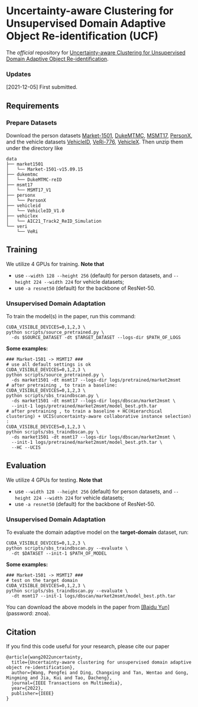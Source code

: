 # Uncertainty-aware Clustering for Unsupervised Domain Adaptive Object Re-identification (UCF)

The *official* repository for [Uncertainty-aware Clustering for Unsupervised Domain Adaptive Object Re-identification](https://arxiv.org/pdf/2108.09682.pdf).

### Updates

[2021-12-05] First submitted.

## Requirements

### Prepare Datasets

Download the person datasets [Market-1501](https://drive.google.com/file/d/0B8-rUzbwVRk0c054eEozWG9COHM/view), [DukeMTMC](https://arxiv.org/abs/1609.01775), [MSMT17](https://arxiv.org/abs/1711.08565), [PersonX](https://github.com/sxzrt/Instructions-of-the-PersonX-dataset#data-for-visda2020-chanllenge), and the vehicle datasets [VehicleID](https://www.pkuml.org/resources/pku-vehicleid.html), [VeRi-776](https://github.com/JDAI-CV/VeRidataset), [VehicleX](https://www.aicitychallenge.org/2020-track2-download/).
Then unzip them under the directory like
```
data
├── market1501
│   └── Market-1501-v15.09.15
├── dukemtmc
│   └── DukeMTMC-reID
├── msmt17
│   └── MSMT17_V1
├── personx
│   └── PersonX
├── vehicleid
│   └── VehicleID_V1.0
├── vehiclex
│   └── AIC21_Track2_ReID_Simulation
└── veri
    └── VeRi
```

## Training

We utilize 4 GPUs for training. **Note that**

+ use `--width 128 --height 256` (default) for person datasets, and `--height 224 --width 224` for vehicle datasets;
+ use `-a resnet50` (default) for the backbone of ResNet-50.

### Unsupervised Domain Adaptation
To train the model(s) in the paper, run this command:
```shell
CUDA_VISIBLE_DEVICES=0,1,2,3 \
python scripts/source_pretrained.py \
  -ds $SOURCE_DATASET -dt $TARGET_DATASET --logs-dir $PATH_OF_LOGS
```

**Some examples:**
```shell
### Market-1501 -> MSMT17 ###
# use all default settings is ok
CUDA_VISIBLE_DEVICES=0,1,2,3 \
python scripts/source_pretrained.py \
  -ds market1501 -dt msmt17 --logs-dir logs/pretrained/market2msmt
# after pretraining , to train a baseline:
CUDA_VISIBLE_DEVICES=0,1,2,3 \
python scripts/sbs_traindbscan.py \
  -ds market1501 -dt msmt17 --logs-dir logs/dbscan/market2msmt \
  --init-1 logs/pretrained/market2msmt/model_best.pth.tar
# after pretraining , to train a baseline + HC(Hierarchical clustering) + UCIS(uncertainty-aware collaborative instance selection) :
CUDA_VISIBLE_DEVICES=0,1,2,3 \
python scripts/sbs_traindbscan.py \
  -ds market1501 -dt msmt17 --logs-dir logs/dbscan/market2msmt \
  --init-1 logs/pretrained/market2msmt/model_best.pth.tar \
  --HC --UCIS
```

## Evaluation

We utilize 4 GPUs for testing. **Note that**

+ use `--width 128 --height 256` (default) for person datasets, and `--height 224 --width 224` for vehicle datasets;
+ use `-a resnet50` (default) for the backbone of ResNet-50.

### Unsupervised Domain Adaptation

To evaluate the domain adaptive model on the **target-domain** dataset, run:
```shell
CUDA_VISIBLE_DEVICES=0,1,2,3 \
python scripts/sbs_traindbscan.py --evaluate \
  -dt $DATASET --init-1 $PATH_OF_MODEL
```

**Some examples:**
```shell
### Market-1501 -> MSMT17 ###
# test on the target domain
CUDA_VISIBLE_DEVICES=0,1,2,3 \
python scripts/sbs_traindbscan.py --evaluate \
  -dt msmt17 --init-1 logs/dbscan/market2msmt/model_best.pth.tar
```

You can download the above models in the paper from [[Baidu Yun]](https://pan.baidu.com/s/1BHljorQHlGVuDeX0KhxgHw)(password: znoa).


## Citation
If you find this code useful for your research, please cite our paper
```
@article{wang2022uncertainty,
  title={Uncertainty-aware clustering for unsupervised domain adaptive object re-identification},
  author={Wang, Pengfei and Ding, Changxing and Tan, Wentao and Gong, Mingming and Jia, Kui and Tao, Dacheng},
  journal={IEEE Transactions on Multimedia},
  year={2022},
  publisher={IEEE}
}

```
